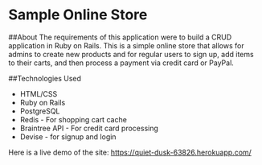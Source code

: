 # Sample Online Store

##About 
The requirements of this application were to build a CRUD application in Ruby on Rails. This is a simple online store that allows for admins to create new products and for regular users to sign up, add items to their carts, and then process a payment via credit card or PayPal. 

##Technologies Used
* HTML/CSS
* Ruby on Rails 
* PostgreSQL
* Redis - For shopping cart cache
* Braintree API - For credit card processing
* Devise - for signup and login

Here is a live demo of the site: https://quiet-dusk-63826.herokuapp.com/
